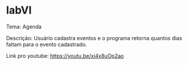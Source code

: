 # labVI

Tema: Agenda

Descrição: Usuário cadastra eventos e o programa retorna quantos dias faltam para o evento cadastrado.

Link pro youtube:
https://youtu.be/xi4x8uOp2ao
